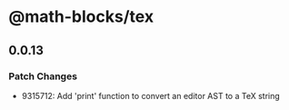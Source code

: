 # @math-blocks/tex

## 0.0.13

### Patch Changes

- 9315712: Add 'print' function to convert an editor AST to a TeX string
